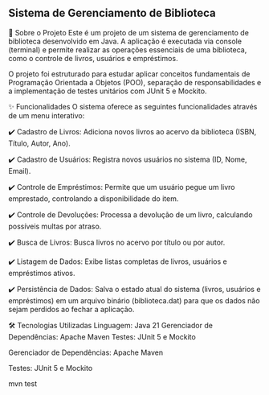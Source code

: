 ## Sistema de Gerenciamento de Biblioteca
📖 Sobre o Projeto
Este é um projeto de um sistema de gerenciamento de biblioteca desenvolvido em Java. A aplicação é executada via console (terminal) e permite realizar as operações essenciais de uma biblioteca, como o controle de livros, usuários e empréstimos.

O projeto foi estruturado para estudar aplicar conceitos fundamentais de Programação Orientada a Objetos (POO), separação de responsabilidades e a implementação de testes unitários com JUnit 5 e Mockito.

✨ Funcionalidades
O sistema oferece as seguintes funcionalidades através de um menu interativo:

✔️ Cadastro de Livros: Adiciona novos livros ao acervo da biblioteca (ISBN, Título, Autor, Ano).

✔️ Cadastro de Usuários: Registra novos usuários no sistema (ID, Nome, Email).

✔️ Controle de Empréstimos: Permite que um usuário pegue um livro emprestado, controlando a disponibilidade do item.

✔️ Controle de Devoluções: Processa a devolução de um livro, calculando possíveis multas por atraso.

✔️ Busca de Livros: Busca livros no acervo por título ou por autor.

✔️ Listagem de Dados: Exibe listas completas de livros, usuários e empréstimos ativos.

✔️ Persistência de Dados: Salva o estado atual do sistema (livros, usuários e empréstimos) em um arquivo binário (biblioteca.dat) para que os dados não sejam perdidos ao fechar a aplicação.

🛠️ Tecnologias Utilizadas
Linguagem: Java 21
Gerenciador de Dependências: Apache Maven
Testes: JUnit 5 e Mockito

Gerenciador de Dependências: Apache Maven

Testes: JUnit 5 e Mockito


mvn test
